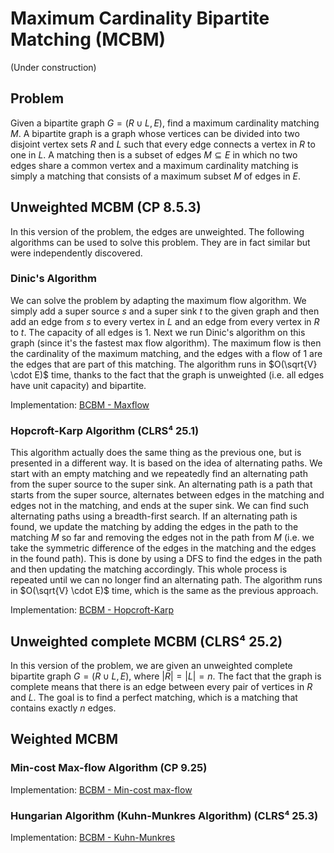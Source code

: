 # Maximum Cardinality Bipartite Matching (MCBM)

(Under construction)

## Problem

Given a bipartite graph $G = (R \cup L, E)$, find a maximum cardinality matching $M$. A bipartite graph is a graph whose vertices can be divided into two disjoint vertex sets $R$ and $L$ such that every edge connects a vertex in $R$ to one in $L$. A matching then is a subset of edges $M \subseteq E$ in which no two edges share a common vertex and a maximum cardinality matching is simply a matching that consists of a maximum subset $M$ of edges in $E$.

## Unweighted MCBM (CP 8.5.3)

In this version of the problem, the edges are unweighted. The following algorithms can be used to solve this problem. They are in fact similar but were independently discovered.

### Dinic's Algorithm

We can solve the problem by adapting the maximum flow algorithm. We simply add a super source $s$ and a super sink $t$ to the given graph and then add an edge from $s$ to every vertex in $L$ and an edge from every vertex in $R$ to $t$. The capacity of all edges is 1. Next we run Dinic's algorithm on this graph (since it's the fastest max flow algorithm). The maximum flow is then the cardinality of the maximum matching, and the edges with a flow of 1 are the edges that are part of this matching. The algorithm runs in $O(\sqrt{V} \cdot E)$ time, thanks to the fact that the graph is unweighted (i.e. all edges have unit capacity) and bipartite.

Implementation: [BCBM - Maxflow](https://github.com/pl3onasm/AADS/blob/main/algorithms/graphs/mcbm/mcbm-1.c)

### Hopcroft-Karp Algorithm (CLRS⁴ 25.1)

This algorithm actually does the same thing as the previous one, but is presented in a different way. It is based on the idea of alternating paths. We start with an empty matching and we repeatedly find an alternating path from the super source to the super sink. An alternating path is a path that starts from the super source, alternates between edges in the matching and edges not in the matching, and ends at the super sink. We can find such alternating paths using a breadth-first search. If an alternating path is found, we update the matching by adding the edges in the path to the matching $M$ so far and removing the edges not in the path from $M$ (i.e. we take the symmetric difference of the edges in the matching and the edges in the found path). This is done by using a DFS to find the edges in the path and then updating the matching accordingly. This whole process is repeated until we can no longer find an alternating path. The algorithm runs in $O(\sqrt{V} \cdot E)$ time, which is the same as the previous approach.

Implementation: [BCBM - Hopcroft-Karp](https://github.com/pl3onasm/AADS/blob/main/algorithms/graphs/mcbm/mcbm-2.c)

## Unweighted complete MCBM (CLRS⁴ 25.2)

In this version of the problem, we are given an unweighted complete bipartite graph $G = (R \cup L, E)$, where $|R| = |L| = n$. The fact that the graph is complete means that there is an edge between every pair of vertices in $R$ and $L$. The goal is to find a perfect matching, which is a matching that contains exactly $n$ edges.

## Weighted MCBM

### Min-cost Max-flow Algorithm (CP 9.25)

Implementation: [BCBM - Min-cost max-flow](https://github.com/pl3onasm/AADS/blob/main/algorithms/graphs/mcbm/mcbm-3.c)

### Hungarian Algorithm (Kuhn-Munkres Algorithm) (CLRS⁴ 25.3)

Implementation: [BCBM - Kuhn-Munkres](https://github.com/pl3onasm/AADS/blob/main/algorithms/graphs/mcbm/mcbm-4.c)
